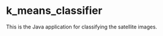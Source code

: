 k_means_classifier
==================

This is the Java application for classifying the satellite images.
